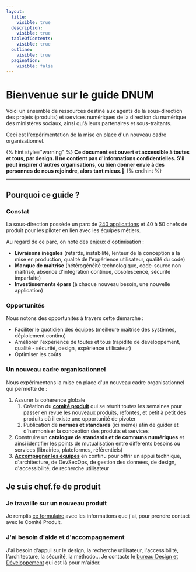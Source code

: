 ```yaml
---
layout:
  title:
    visible: true
  description:
    visible: true
  tableOfContents:
    visible: true
  outline:
    visible: true
  pagination:
    visible: false
---
```


# Bienvenue sur le guide DNUM

Voici un ensemble de ressources destiné aux agents de la sous-direction des projets (produits) et services numériques de la direction du numérique des ministères sociaux, ainsi qu'à leurs partenaires et sous-traitants.

Ceci est l'expérimentation de la mise en place d'un nouveau cadre organisationnel.

{% hint style="warning" %}
**Ce document est ouvert et accessible à toutes et tous, par design. Il ne contient pas d'informations confidentielles. S'il peut inspirer d'autres organisations, ou bien donner envie à des personnes de nous rejoindre, alors tant mieux.💛**
{% endhint %}

***

## Pourquoi ce guide ?

### Constat <a href="#constat" id="constat"></a>

La sous-direction possède un parc de [240 applications](undefined/nos-produits/) et 40 à 50 chefs de produit pour les piloter en lien avec les équipes métiers.

Au regard de ce parc, on note des enjeux d'optimisation :

* **Livraisons inégales** (retards, instabilité, lenteur de la conception à la mise en production, qualité de l'expérience utilisateur, qualité du code)
* **Manque de maitrise** (hétérogénéité technologique, code-source non maitrisé, absence d'intégration continue, obsolescence, sécurité imparfaite)
* **Investissements épars** (à chaque nouveau besoin, une nouvelle application)

### Opportunités <a href="#opportunites" id="opportunites"></a>

Nous notons des opportunités à travers cette démarche :

* Faciliter le quotidien des équipes (meilleure maîtrise des systèmes, déploiement continu)
* Améliorer l'expérience de toutes et tous (rapidité de développement, qualité - sécurité, design, expérience utilisateur)
* Optimiser les coûts

### Un nouveau cadre organisationnel <a href="#un-nouveau-cadre-organisationnel" id="un-nouveau-cadre-organisationnel"></a>

Nous expérimentons la mise en place d'un nouveau cadre organisationnel qui permette de :

1. Assurer la cohérence globale
   1. Création du [**comité produit**](https://direction-du-numerique-ministere.gitbook.io/ressources/readme/comite-produit) qui se réunit toutes les semaines pour passer en revue les nouveaux produits, refontes, et petit à petit des produits où il existe une opportunité de pivoter
   2. Publication de **normes et standards** (ici même) afin de guider et d'harmoniser la conception des produits et services
2. Construire un **catalogue de standards et de communs numériques** et ainsi identifier les points de mutualisation entre différents besoins ou services (librairies, plateformes, référentiels)
3. [**Accompagner les équipes**](https://msociauxfr.sharepoint.com/teams/ProductTeams-DevDesignAccessibilitRechercheutilisateurCoachi/SitePages/Accueil.aspx) en continu pour offrir un appui technique, d'architecture, de DevSecOps, de gestion des données, de design, d'accessibilité, de recherche utilisateur

## Je suis chef.fe de produit

### Je travaille sur un nouveau produit

Je remplis [ce formulaire](https://www.demarches-simplifiees.fr/commencer/dnum-comite-produit-inscription-d-un-produit) avec les informations que j'ai, pour prendre contact avec le Comité Produit.

### J'ai besoin d'aide et d'accompagnement

J'ai besoin d'appui sur le design, la recherche utilisateur, l'accessibilité, l'architecture, la sécurité, la méthodo... Je contacte le [bureau Design et Développement](https://msociauxfr.sharepoint.com/teams/BureauDesignDev) qui est là pour m'aider.

